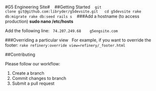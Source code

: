 #G5 Engineering Site#
  
##Getting Started
  
`git clone git@github.com:libryder/g5devsite.git  
cd g5devsite
rake db:migrate
rake db:seed
rails s`
  
###Add a hostname (to access production)
**sudo nano /etc/hosts**  

Add the following line:  
`74.207.249.68    g5engsite.com`

###Overriding a particular view  
For example, if you want to override the footer:
`rake refinery:override view=refinery/_footer.html`

##Contributing  

Please follow our workflow:  

1. Create a branch
2. Commit changes to branch
3. Submit a pull request
